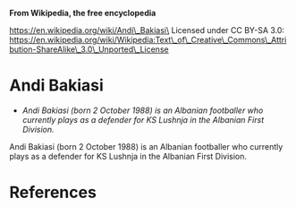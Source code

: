 **From Wikipedia, the free encyclopedia**

https://en.wikipedia.org/wiki/Andi\_Bakiasi\
Licensed under CC BY-SA 3.0:\
https://en.wikipedia.org/wiki/Wikipedia:Text\_of\_Creative\_Commons\_Attribution-ShareAlike\_3.0\_Unported\_License

Andi Bakiasi
============

-   *Andi Bakiasi (born 2 October 1988) is an Albanian footballer who
    currently plays as a defender for KS Lushnja in the Albanian First
    Division.*

Andi Bakiasi (born 2 October 1988) is an Albanian footballer who
currently plays as a defender for KS Lushnja in the Albanian First
Division.

References
==========
